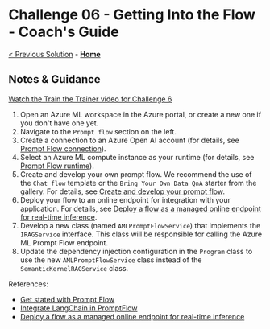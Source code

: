 # Challenge 06 - Getting Into the Flow - Coach's Guide

[< Previous Solution](./Solution-05.md) - **[Home](./README.md)**

## Notes & Guidance

[Watch the Train the Trainer video for Challenge 6](https://aka.ms/vsaia.hack.ttt.07)

1. Open an Azure ML workspace in the Azure portal, or create a new one if you don't have one yet.
2. Navigate to the `Prompt flow` section on the left.
3. Create a connection to an Azure Open AI account (for details, see [Prompt Flow connection](https://learn.microsoft.com/azure/machine-learning/prompt-flow/get-started-prompt-flow?view=azureml-api-2#connection)).
4. Select an Azure ML compute instance as your runtime (for details, see [Prompt Flow runtime](https://learn.microsoft.com/azure/machine-learning/prompt-flow/get-started-prompt-flow?view=azureml-api-2#runtime)).
5. Create and develop your own prompt flow. We recommend the use of the `Chat flow` template or the `Bring Your Own Data QnA` starter from the gallery. For details, see [Create and develop your prompt flow](https://learn.microsoft.com/azure/machine-learning/prompt-flow/get-started-prompt-flow?view=azureml-api-2#create-and-develop-your-prompt-flow).
6. Deploy your flow to an online endpoint for integration with your application. For details, see [Deploy a flow as a managed online endpoint for real-time inference](https://learn.microsoft.com/azure/machine-learning/prompt-flow/how-to-deploy-for-real-time-inference?view=azureml-api-2).
7. Develop a new class (named `AMLPromptFlowService`) that implements the `IRAGService` interface. This class will be responsible for calling the Azure ML Prompt Flow endpoint.
8. Update the dependency injection configuration in the `Program` class to use the new `AMLPromptFlowService` class instead of the `SemanticKernelRAGService` class.

References:

- [Get stated with Prompt Flow](https://learn.microsoft.com/azure/machine-learning/prompt-flow/get-started-prompt-flow?view=azureml-api-2#create-and-develop-your-prompt-flow)
- [Integrate LangChain in PromptFlow](https://learn.microsoft.com/azure/machine-learning/prompt-flow/how-to-integrate-with-langchain?view=azureml-api-2)
- [Deploy a flow as a managed online endpoint for real-time inference](https://learn.microsoft.com/azure/machine-learning/prompt-flow/how-to-deploy-for-real-time-inference?view=azureml-api-2)
